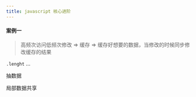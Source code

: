 ```yaml
---
title: javascript 核心进阶
---
```


#### 案例一
> 高频次访问低频次修改 => 缓存 => 缓存好想要的数据，当修改的时候同步修改缓存的结果

`.lenght` ...

抽数据

局部数据共享
